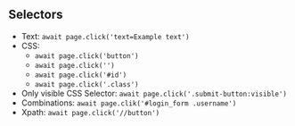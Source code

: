 ## Selectors

- Text: `await page.click('text=Example text')`
- CSS:
  - `await page.click('button')`
  - `await page.click('')`
  - `await page.click('#id')`
  - `await page.click('.class')`
- Only visible CSS Selector: `await page.click('.submit-button:visible')`
- Combinations: `await page.clik('#login_form .username')`
- Xpath: `await page.click('//button')`
